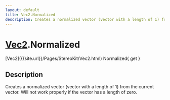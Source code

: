 ```yaml
---
layout: default
title: Vec2.Normalized
description: Creates a normalized vector (vector with a length of 1) from the current vector. Will not work properly if the vector has a length of zero.
---
```

# [Vec2]({{site.url}}/Pages/StereoKit/Vec2.html).Normalized

<div class='signature' markdown='1'>
[Vec2]({{site.url}}/Pages/StereoKit/Vec2.html) Normalized{ get }
</div>

## Description
Creates a normalized vector (vector with a length of 1)
from the current vector. Will not work properly if the vector has
a length of zero.

